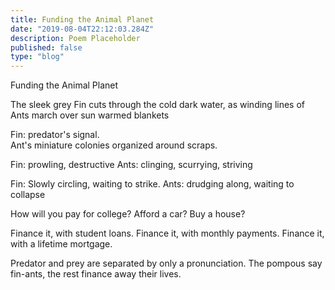 ```yaml
---
title: Funding the Animal Planet  
date: "2019-08-04T22:12:03.284Z"
description: Poem Placeholder 
published: false
type: "blog"
---
```


Funding the Animal Planet 

The sleek grey Fin cuts through the cold dark water, as 
winding lines of Ants march over sun warmed blankets 

Fin: predator's signal.  
Ant's miniature colonies organized around scraps. 

Fin: prowling, destructive 
Ants: clinging, scurrying, striving 

Fin: Slowly circling, waiting to strike. 
Ants: drudging along, waiting to collapse 

How will you pay for college? 
Afford a car? 
Buy a house? 

Finance it, with student loans. 
Finance it, with monthly payments. 
Finance it, with a lifetime mortgage. 

Predator and prey are separated by only a pronunciation. 
The pompous say fin-ants, the rest finance away their lives. 